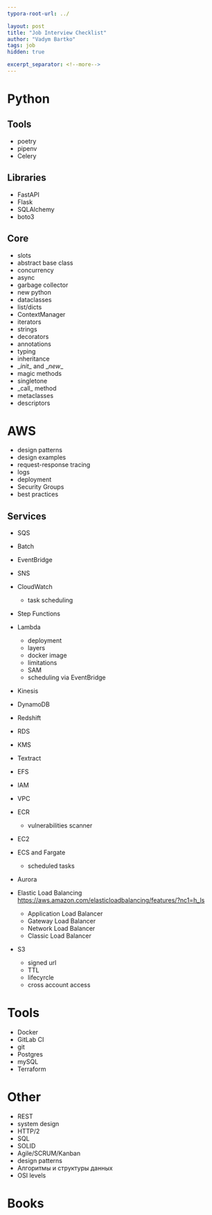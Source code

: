 ```yaml
---
typora-root-url: ../

layout: post
title: "Job Interview Checklist"
author: "Vadym Bartko"
tags: job
hidden: true

excerpt_separator: <!--more-->
---
```


# Python

## Tools

* poetry
* pipenv
* Celery

## Libraries

* FastAPI
* Flask
* SQLAlchemy
* boto3

## Core



* slots
* abstract base class
* concurrency
* async
* garbage collector
* new python 
* dataclasses
* list/dicts
* ContextManager
* iterators
* strings
* decorators
* annotations
* typing
* inheritance
* \__init__ and \__new__
* magic methods
* singletone
* \_call_ method
* metaclasses
* descriptors

# AWS

* design patterns
* design examples
* request-response tracing
* logs
* deployment
* Security Groups
* best practices

## Services

* SQS
* Batch
* EventBridge
* SNS
* CloudWatch
   * task scheduling
* Step Functions
* Lambda
   * deployment
   * layers
   * docker image
   * limitations
   * SAM
   * scheduling via EventBridge
* Kinesis
* DynamoDB
* Redshift
* RDS
* KMS
* Textract
* EFS
* IAM
* VPC
* ECR
   * vulnerabilities scanner

* EC2
* ECS and Fargate
   * scheduled tasks

* Aurora
* Elastic Load Balancing <https://aws.amazon.com/elasticloadbalancing/features/?nc1=h_ls>
   * Application Load Balancer
   * Gateway Load Balancer
   * Network Load Balancer
   * Classic Load Balancer
* S3
  * signed url
  * TTL
  * lifecyrcle
  * cross account access



# Tools

* Docker
* GitLab CI
* git
* Postgres
* mySQL
* Terraform



# Other

* REST
* system design
* HTTP/2
* SQL
* SOLID
* Agile/SCRUM/Kanban
* design patterns
* Алгоритмы и структуры данных
* OSI levels

# Books


